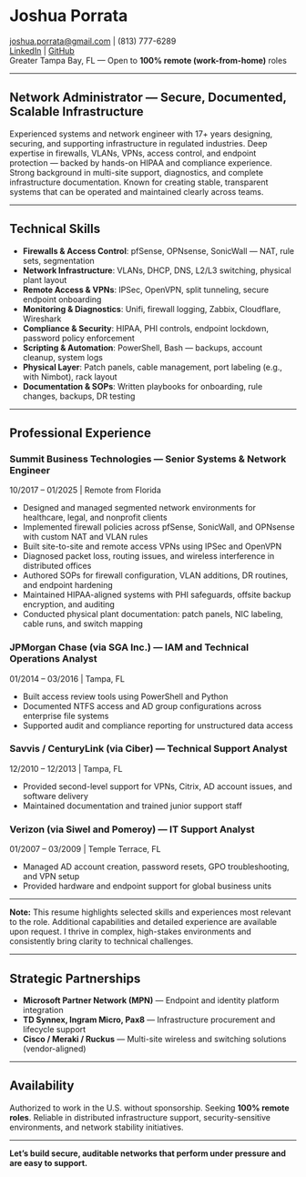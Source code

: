 # Joshua Porrata

[joshua.porrata@gmail.com](mailto:joshua.porrata@gmail.com) | (813) 777-6289  
[LinkedIn](https://www.linkedin.com/in/joshua-p-8a2a3424/) | [GitHub](https://github.com/geekonamotorcycle/markdown-resumes)  
Greater Tampa Bay, FL — Open to **100% remote (work-from-home)** roles

---

## Network Administrator — Secure, Documented, Scalable Infrastructure

Experienced systems and network engineer with 17+ years designing, securing, and supporting infrastructure in regulated industries. Deep expertise in firewalls, VLANs, VPNs, access control, and endpoint protection — backed by hands-on HIPAA and compliance experience. Strong background in multi-site support, diagnostics, and complete infrastructure documentation. Known for creating stable, transparent systems that can be operated and maintained clearly across teams.

---

## Technical Skills

- **Firewalls & Access Control**: pfSense, OPNsense, SonicWall — NAT, rule sets, segmentation
- **Network Infrastructure**: VLANs, DHCP, DNS, L2/L3 switching, physical plant layout
- **Remote Access & VPNs**: IPSec, OpenVPN, split tunneling, secure endpoint onboarding
- **Monitoring & Diagnostics**: Unifi, firewall logging, Zabbix, Cloudflare, Wireshark
- **Compliance & Security**: HIPAA, PHI controls, endpoint lockdown, password policy enforcement
- **Scripting & Automation**: PowerShell, Bash — backups, account cleanup, system logs
- **Physical Layer**: Patch panels, cable management, port labeling (e.g., with Nimbot), rack layout
- **Documentation & SOPs**: Written playbooks for onboarding, rule changes, backups, DR testing

---

## Professional Experience

### Summit Business Technologies — Senior Systems & Network Engineer

10/2017 – 01/2025 | Remote from Florida

- Designed and managed segmented network environments for healthcare, legal, and nonprofit clients
- Implemented firewall policies across pfSense, SonicWall, and OPNsense with custom NAT and VLAN rules
- Built site-to-site and remote access VPNs using IPSec and OpenVPN
- Diagnosed packet loss, routing issues, and wireless interference in distributed offices
- Authored SOPs for firewall configuration, VLAN additions, DR routines, and endpoint hardening
- Maintained HIPAA-aligned systems with PHI safeguards, offsite backup encryption, and auditing
- Conducted physical plant documentation: patch panels, NIC labeling, cable runs, and switch mapping

### JPMorgan Chase (via SGA Inc.) — IAM and Technical Operations Analyst

01/2014 – 03/2016 | Tampa, FL

- Built access review tools using PowerShell and Python
- Documented NTFS access and AD group configurations across enterprise file systems
- Supported audit and compliance reporting for unstructured data access

### Savvis / CenturyLink (via Ciber) — Technical Support Analyst

12/2010 – 12/2013 | Tampa, FL

- Provided second-level support for VPNs, Citrix, AD account issues, and software delivery
- Maintained documentation and trained junior support staff

### Verizon (via Siwel and Pomeroy) — IT Support Analyst

01/2007 – 03/2009 | Temple Terrace, FL

- Managed AD account creation, password resets, GPO troubleshooting, and VPN setup
- Provided hardware and endpoint support for global business units

---

**Note:** This resume highlights selected skills and experiences most relevant to the role. Additional capabilities and detailed experience are available upon request. I thrive in complex, high-stakes environments and consistently bring clarity to technical challenges.

---

## Strategic Partnerships

- **Microsoft Partner Network (MPN)** — Endpoint and identity platform integration
- **TD Synnex, Ingram Micro, Pax8** — Infrastructure procurement and lifecycle support
- **Cisco / Meraki / Ruckus** — Multi-site wireless and switching solutions (vendor-aligned)

---

## Availability

Authorized to work in the U.S. without sponsorship. Seeking **100% remote roles**. Reliable in distributed infrastructure support, security-sensitive environments, and network stability initiatives.

---

**Let’s build secure, auditable networks that perform under pressure and are easy to support.**

